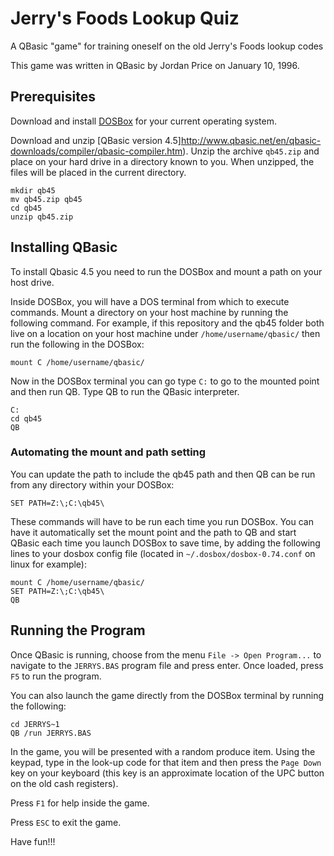 # Jerry's Foods Lookup Quiz

A QBasic "game" for training oneself on the old Jerry's Foods lookup codes

This game was written in QBasic by Jordan Price on January 10, 1996.

## Prerequisites

Download and install [DOSBox](http://www.dosbox.com/download.php?main=1) for
your current operating system.

Download and unzip [QBasic version
4.5]http://www.qbasic.net/en/qbasic-downloads/compiler/qbasic-compiler.htm). Unzip the archive
`qb45.zip` and place on your hard drive in a directory known to you. When
unzipped, the files will be placed in the current directory.

```
mkdir qb45
mv qb45.zip qb45
cd qb45
unzip qb45.zip
```

## Installing QBasic

To install Qbasic 4.5 you need to run the DOSBox and mount a path on your host
drive.

Inside DOSBox, you will have a DOS terminal from which to execute commands.
Mount a directory on your host machine by running the following command. For
example, if this repository and the qb45 folder both live on a location on your
host machine under `/home/username/qbasic/` then run the following in the
DOSBox:

```
mount C /home/username/qbasic/
```

Now in the DOSBox terminal you can go type `C:` to go to the mounted point and
then run QB. Type QB to run the QBasic interpreter.

```
C:
cd qb45
QB
```

### Automating the mount and path setting

You can update the path to include the qb45 path and then QB can be run from
any directory within your DOSBox:

```
SET PATH=Z:\;C:\qb45\
```

These commands will have to be run each time you run DOSBox. You can have it
automatically set the mount point and the path to QB and start QBasic each time
you launch DOSBox to save time, by adding the following lines to your dosbox
config file (located in `~/.dosbox/dosbox-0.74.conf` on linux for example):

```
mount C /home/username/qbasic/
SET PATH=Z:\;C:\qb45\
QB
```

## Running the Program

Once QBasic is running, choose from the menu `File -> Open Program...` to
navigate to the `JERRYS.BAS` program file and press enter. Once loaded, press
`F5` to run the program.

You can also launch the game directly from the DOSBox terminal by running the
following:

```
cd JERRYS~1
QB /run JERRYS.BAS
```

In the game, you will be presented with a random produce item. Using the
keypad, type in the look-up code for that item and then press the `Page Down`
key on your keyboard (this key is an approximate location of the UPC button on
the old cash registers).

Press `F1` for help inside the game.

Press `ESC` to exit the game.

Have fun!!!

